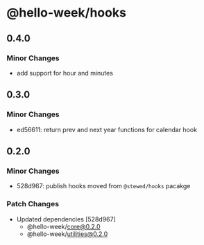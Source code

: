 # @hello-week/hooks

## 0.4.0

### Minor Changes

- add support for hour and minutes

## 0.3.0

### Minor Changes

- ed56611: return prev and next year functions for calendar hook

## 0.2.0

### Minor Changes

- 528d967: publish hooks moved from `@stewed/hooks` pacakge

### Patch Changes

- Updated dependencies [528d967]
  - @hello-week/core@0.2.0
  - @hello-week/utilities@0.2.0
